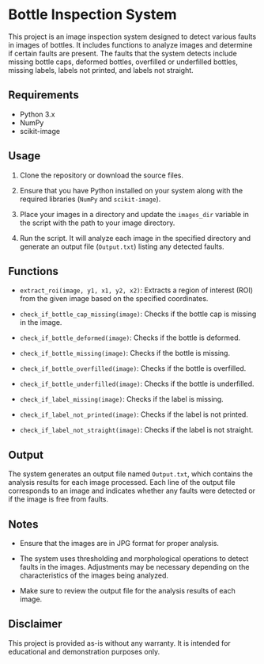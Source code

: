 # Bottle Inspection System

This project is an image inspection system designed to detect various faults in images of bottles. It includes functions to analyze images and determine if certain faults are present. The faults that the system detects include missing bottle caps, deformed bottles, overfilled or underfilled bottles, missing labels, labels not printed, and labels not straight.

## Requirements

- Python 3.x
- NumPy
- scikit-image

## Usage

1. Clone the repository or download the source files.

2. Ensure that you have Python installed on your system along with the required libraries (`NumPy` and `scikit-image`).

3. Place your images in a directory and update the `images_dir` variable in the script with the path to your image directory.

4. Run the script. It will analyze each image in the specified directory and generate an output file (`Output.txt`) listing any detected faults.

## Functions

- `extract_roi(image, y1, x1, y2, x2)`: Extracts a region of interest (ROI) from the given image based on the specified coordinates.

- `check_if_bottle_cap_missing(image)`: Checks if the bottle cap is missing in the image.

- `check_if_bottle_deformed(image)`: Checks if the bottle is deformed.

- `check_if_bottle_missing(image)`: Checks if the bottle is missing.

- `check_if_bottle_overfilled(image)`: Checks if the bottle is overfilled.

- `check_if_bottle_underfilled(image)`: Checks if the bottle is underfilled.

- `check_if_label_missing(image)`: Checks if the label is missing.

- `check_if_label_not_printed(image)`: Checks if the label is not printed.

- `check_if_label_not_straight(image)`: Checks if the label is not straight.

## Output

The system generates an output file named `Output.txt`, which contains the analysis results for each image processed. Each line of the output file corresponds to an image and indicates whether any faults were detected or if the image is free from faults.

## Notes

- Ensure that the images are in JPG format for proper analysis.

- The system uses thresholding and morphological operations to detect faults in the images. Adjustments may be necessary depending on the characteristics of the images being analyzed.

- Make sure to review the output file for the analysis results of each image.

## Disclaimer

This project is provided as-is without any warranty. It is intended for educational and demonstration purposes only.
